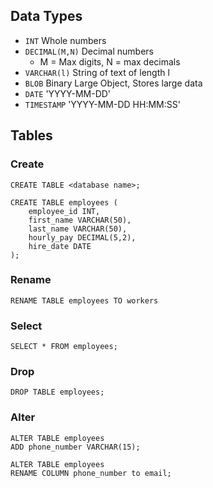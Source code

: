 ## Data Types
- `INT` Whole numbers
- `DECIMAL(M,N)` Decimal numbers
	- M = Max digits, N = max decimals
- `VARCHAR(l)` String of text of length l
- `BLOB` Binary Large Object, Stores large data
- `DATE` 'YYYY-MM-DD'
- `TIMESTAMP` 'YYYY-MM-DD HH:MM:SS'


## Tables
### Create
```
CREATE TABLE <database name>;
```


```
CREATE TABLE employees (
	employee_id INT,
	first_name VARCHAR(50),
	last_name VARCHAR(50),
	hourly_pay DECIMAL(5,2),
	hire_date DATE
);
```
### Rename
```
RENAME TABLE employees TO workers
```
### Select
```
SELECT * FROM employees;
```

### Drop
```
DROP TABLE employees;
```

### Alter
```
ALTER TABLE employees
ADD phone_number VARCHAR(15);
```

```
ALTER TABLE employees
RENAME COLUMN phone_number to email;
```
